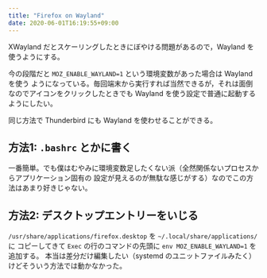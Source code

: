 ```yaml
---
title: "Firefox on Wayland"
date: 2020-06-01T16:19:55+09:00
---
```


XWayland だとスケーリングしたときにぼやける問題があるので，Wayland を使うようにする。

今の段階だと `MOZ_ENABLE_WAYLAND=1` という環境変数があった場合は Wayland を使う
ようになっている。毎回端末から実行すれば当然できるが，それは面倒なのでアイコンをクリックしたときでも
Wayland を使う設定で普通に起動するようにしたい。

同じ方法で Thunderbird にも Wayland を使わせることができる。

## 方法1: `.bashrc` とかに書く

一番簡単。でも僕はむやみに環境変数足したくない派（全然関係ないプロセスからアプリケーション固有の
設定が見えるのが無駄な感じがする）なのでこの方法はあまり好きじゃない。

## 方法2: デスクトップエントリーをいじる

`/usr/share/applications/firefox.desktop` を `~/.local/share/applications/` に
コピーしてきて `Exec` の行のコマンドの先頭に `env MOZ_ENABLE_WAYLAND=1` を追加する。
本当は差分だけ編集したい（systemd のユニットファイルみたく）けどそういう方法では動かなかった。
